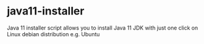 # java11-installer
Java 11 installer script allows you to install Java 11 JDK with just one click on Linux debian distribution e.g. Ubuntu 
